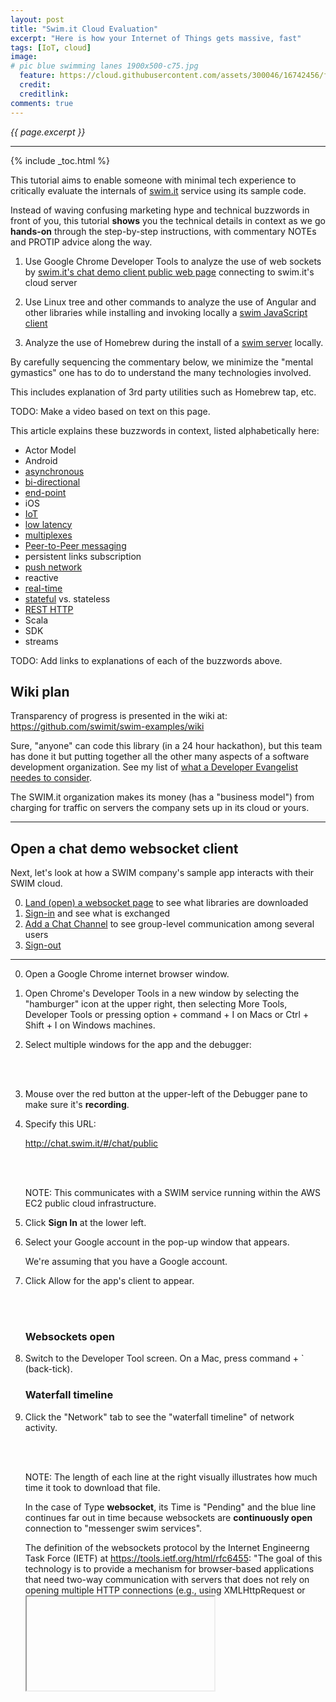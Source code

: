 ```yaml
---
layout: post
title: "Swim.it Cloud Evaluation"
excerpt: "Here is how your Internet of Things gets massive, fast"
tags: [IoT, cloud]
image:
# pic blue swimming lanes 1900x500-c75.jpg
  feature: https://cloud.githubusercontent.com/assets/300046/16742456/fc4ba34e-4764-11e6-86bc-3359ee370e41.jpg
  credit: 
  creditlink: 
comments: true
---
```

<i>{{ page.excerpt }}</i>
<hr />

{% include _toc.html %}

This tutorial aims to enable someone with minimal tech experience to critically evaluate the internals of
<a target="_blank" href="http://www.swim.it/">swim.it</a> 
service using its sample code.

Instead of waving confusing marketing hype and technical buzzwords in front of you,
this tutorial <strong>shows</strong> you the technical details in context 
as we go <strong>hands-on</strong> through the step-by-step instructions,
with commentary NOTEs and PROTIP advice along the way.

   1) Use Google Chrome Developer Tools to analyze the use of web sockets by
   <a href="#PublicChatDemo">swim.it's chat demo client public web page</a> 
   connecting to swim.it's cloud server

   2) Use Linux tree and other commands to analyze the use of Angular and other libraries while installing and invoking locally a 
   <a href="#swimjs-install">swim JavaScript client</a>

   3) Analyze the use of Homebrew during the install of a <a href="#swim-server">swim server</a> locally.

By carefully sequencing the commentary below,
we minimize the "mental gymastics" one has to do to understand the many technologies involved.

This includes explanation of 3rd party utilities such as Homebrew tap, etc.

TODO: Make a video based on text on this page.

This article explains these buzzwords in context, listed alphabetically here:

   * Actor Model
   * Android
   * <a href="#Push">asynchronous</a>
   * <a href="#Push">bi-directional</a>
   * <a href="#EndPoint">end-point</a>
   * iOS 
   * <a href="#Push">IoT</a>
   * <a href="#LowLatency">low latency</a>
   * <a href="#Multiplexing">multiplexes</a>
   * <a href="#Push">Peer-to-Peer messaging</a>
   * persistent links subscription
   * <a href="#Push">push network</a>
   * reactive
   * <a href="#Push">real-time</a>
   * <a href="#Stateful">stateful</a> vs. stateless
   * <a href="#REST">REST HTTP</a>
   * Scala
   * SDK
   * streams

   TODO: Add links to explanations of each of the buzzwords above.
   
## Wiki plan #

   Transparency of progress is presented in the wiki at:<br />
   <a target="_blank" href="https://github.com/swimit/swim-examples/wiki">
   https://github.com/swimit/swim-examples/wiki</a>

   Sure, "anyone" can code this library (in a 24 hour hackathon), 
   but this team has done it
   but putting together all the other many aspects of a software development organization.
   See my list of [what a Developer Evangelist needes to consider](/evangelist/).

   The SWIM.it organization makes its money (has a "business model") 
   from charging for traffic on servers the company sets up in its cloud or yours.

<hr />

<a name="PublicChatDemo"></a>

## Open a chat demo websocket client #

Next, let's look at how a SWIM company's sample app 
interacts with their SWIM cloud.

   0. <a href="#Land">Land (open) a websocket page</a> to see what libraries are downloaded
   0. <a href="#SignIn">Sign-in</a> and see what is exchanged
   0. <a href="#AddChannel">Add a Chat Channel</a> to see group-level communication among several users
   0. <a href="#SignOut">Sign-out</a>

<hr />

<a name="Land"></a>

0. Open a Google Chrome internet browser window.

0. Open Chrome's Developer Tools in a new window by selecting the "hamburger" icon at the upper right,
   then selecting More Tools, Developer Tools
   or 
   pressing option + command + I on Macs or Ctrl + Shift + I on Windows machines.

0. Select multiple windows for the app and the debugger:

   <amp-img width="368" height="136" alt="chrome debugger dock side 20160709-368x136-c82"
   layout="responsive" 
   src="https://cloud.githubusercontent.com/assets/300046/16711802/bddae87a-462b-11e6-8483-d18565869121.png">
   </amp-img><br /><br />

0. Mouse over the red button at the upper-left of the Debugger pane to make sure it's <strong>recording</strong>.

0. Specify this URL:

   <a target="_blank" href="http://chat.swim.it/#/chat/public">
   http://chat.swim.it/#/chat/public</a>

   <amp-img width="324" height="103" alt="swim chat client screen 324x103-c67.jpg"
   layout="responsive" 
   src="https://cloud.githubusercontent.com/assets/300046/16707566/7fbdf866-4590-11e6-800b-371d8d3cb18c.jpg">
   </amp-img><br /><br />

   NOTE: This communicates with a SWIM service running within the AWS EC2 public cloud infrastructure.

0. Click <strong>Sign In</strong> at the lower left.
0. Select your Google account in the pop-up window that appears.

   We're assuming that you have a Google account.

0. Click Allow for the app's client to appear.

   <amp-img width="650" height="297" alt="swim chat client logged in 650x297-c62.jpg"
   layout="responsive" 
   src="https://cloud.githubusercontent.com/assets/300046/16707596/ac65cbcc-4591-11e6-9d93-529dbcbc4de3.jpg">
   </amp-img><br /><br />

   <a name="websockets"></a>

   ### Websockets open #

0. Switch to the Developer Tool screen. On a Mac, press command + ` (back-tick).

   <a name="waterfallchart"></a>

   ### Waterfall timeline #    

0. Click the "Network" tab to see the "waterfall timeline" of network activity.

   <amp-img width="650" height="222" alt="swim chrome websocket 20160709-650x222-c59.jpg"
   layout="responsive" 
   src="https://cloud.githubusercontent.com/assets/300046/16712998/567f35f2-4656-11e6-9386-1897731ae4d1.jpg">
   </amp-img><br /><br />

   NOTE: The length of each line at the right visually illustrates how much time it took to download that file.

   In the case of Type <strong>websocket</strong>, its Time is "Pending" and the blue line continues
   far out in time because websockets are <strong>continuously open</strong> connection
   to "messenger swim services".

   The definition of the websockets protocol by the Internet Engineerng Task Force (IETF) at
   <a target="_blank" href="https://tools.ietf.org/html/rfc6455">
   https://tools.ietf.org/html/rfc6455</a>:
   "The goal of
   this technology is to provide a mechanism for browser-based
   applications that need two-way communication with servers that does
   not rely on opening multiple HTTP connections (e.g., using
   XMLHttpRequest or <iframe>s and long polling)."

   Thus, the WebSockets protocol is what enables a <strong>continuously open</strong>
   channel of communication between client and server,
   which removes the time ("latency") loss from having to open a connection.

   <a name="Push"></a>

   ### Push real-time #

   When communication lanes are continuosly open, the server can <strong>push</strong>
   information to the client rather than waiting for clients to initiate communication.

   This communication is called "asynchronous" because the client does not wait
   for a request to be returned before sending another request,
   which is <strong>"synchronous"</strong> behavior.

   Not waiting means server and client are communicating as "peers" (like sibilings).
   This is why such communication is called "peer-to-peer messaging".

   This <strong>bi-directional</strong> initiation of communications is crucial for
   <strong>real-time</strong> flow of information needed for IoT (Internet of Things).

   <a name="LowLatency"></a>

   ### Low latency #

   In the <a href="#waterfallchart">waterfall timeline</a>,
   notice the "135 ms" (millseconds) latency time to obtain the
   "chat.swim.it" document. That's about a tenth of a second.

   Remember that 100 milliseconds is what it takes for light to travel around the earth's 20,000 miles.
   So the latency is about as good as it gets.

   <a name="httpheaders"></a>

   One reason for this low latency is that the websocket protocol is more compact in its communication.
   Each communication sent consists of a header and a body.
   The websocket protocol uses a smaller number of bytes than the protocol used by most websites in 2016.

   See <a target="_blank" href="https://en.wikipedia.org/wiki/WebSocket">
   https://en.wikipedia.org/wiki/WebSocket</a>

   As can be expected, the larger the file, the more time it takes to download.
   Here is the general trend, which can vary depending on internet weather between client and server
   at each paticular point in time:
   <amp-img width="566" height="369" alt="swim client downloads size seconds 20160710-566x369-c67.jpg"
   layout="responsive" 
   src="https://cloud.githubusercontent.com/assets/300046/16713780/15994550-466f-11e6-89b5-3d30f5e2d07c.jpg">
   </amp-img><br /><br />

   The individual files downloaded are discussed in a <a href="#ClientLibs">forthcoming section</a>.


   <a name="Status340"></a>

   ### Status 304 Not Modified #

   Incidentally, in the <a href="#waterfallchart">waterfall timeline</a>, 
   the "304" under the "Status" column means,
   according to <a target="_blank" href="https://developer.mozilla.org/en-US/docs/Web/HTTP/Status">
   those who make browsers</a> and <a target="_blank" href="https://httpstatuses.com/304">blog</a>,
   means "Not modified", or the server's way of saying that 
   the client can continue to use same cached version of the resource requested again.


   <a name="Scalability"></a>
   <a name="Stateful"></a>

   ### Scalability from statefulness #

   HTTP was designed to establish a connection <strong>each time</strong> it wants to send a message to the server.
   This enables what is called a "stateless" design that allows a particular client to go to any specific server
   rather than being "pinned" to a particular server.

   By contrast, a constant connection is called "stateful" because the state or status of communication is maintained.
   Websockets maintain a constantly open connection, so it has a "stateful" design.

   The advantage of a stateful design for communication is that it doesn't have the same <strong>overhead</strong>
   as stateful designs.

   In <a target="_blank" href="http://www.tutorialspoint.com/websockets/websockets_api.htm">
   this</a> comparative bar chart of 
   the total amount of time spent communicating:

   <amp-img width="600" height="292" alt="websocket vs rest http stats 600x292-c71.jpg"
   layout="responsive" 
   src="https://cloud.githubusercontent.com/assets/300046/16714340/dabd1066-467c-11e6-8e9d-e13c72b7c3a1.jpg">
   </amp-img>

   As the total number of messages between the same client and server increases 
   (such as with many IoT devices),
   the overhead in use of HTTP REST adds up a lot versus websocket communication time with less overhead.

   Additional scalability is provided by 
   execution of Swim services being distributed across several <strong>clusters</strong> of several servers each.


   <a name="Multiplexing"></a>

   ### Multiplexing #

   One of the limiations with HTTP v1 protocol is that there is a limitation on how many connections a server can support.
   
   The websockets procotol makes use of multiplexing techniques,



   <a name="ClientLibs"></a>

   ### Chat client libraries #

   To get a better understanding of the actual code:

0. Alt-click on the demo chat client webpage to <strong>View Page Source</strong>.

   <amp-img width="650" height="71" alt="swim client code 20160710-650x71-c64.jpg"
   layout="responsive" 
   src="https://cloud.githubusercontent.com/assets/300046/16713851/ca6b7de4-4670-11e6-9129-e0453890b0d8.jpg">
   </amp-img>

   The source downloaded is (rightly) minified of 
   white space and line breaks for smaller and thus quicker usage,
   using an on-line tool such as <a target="_blank" href="http://dean.edwards.name/packer/">
   Packer</a>.

   Tools to un-pack include:

   * <a target="_blank" href="http://mrcoles.com/blog/css-unminify/">
   The Mr. Coles webpage</a> un-minifies CSS (also as npm install cssunminifier)

   * <a target="_blank" href="http://jsbeautifier.org/">
   jsbeautifier.org</a> un-minifies JavaScript. PROTIP: Minification may change internal variable names to a single letter and remove code comments.
   Developers use it with the specific formatting options they individually prefer:
   <amp-img width="595" height="224" alt="scr jsbeautifier org options 20160711-595x224-c54.jpg"
   layout="responsive" 
   src="https://cloud.githubusercontent.com/assets/300046/16731078/7f84de2e-4733-11e6-822e-cf54b37bfe69.jpg">
   </amp-img><br /><br />

   <img align="right" width="217" height="482" alt="swim chat chrome menu 20160710-217x482-c64.jpg"
   src="https://cloud.githubusercontent.com/assets/300046/16717509/1a8f369a-46d4-11e6-9a45-a5a4ec0c4e0c.jpg">
   Minification in external libraries makes it difficult to add break points in the Developer Tools.

   * <a target="_blank" href="http://chat.swim.it/scripts/modernizr.js">modernizr.js</a> (by Paul Irish)

   * <a target="_blank" href="http://chat.swim.it/scripts/jquery/jquery.min.js">jquery.min.js</a> v2.2.1 from http://jquery.com/ - https://cdnjs.com/libraries/jquery/ or https://developers.google.com/speed/libraries/

   * <a target="_blank" href="https://apis.google.com/js/platform.js">https://apis.google.com/js/platform.js</a> for Google Sign-in - see https://developers.google.com/identity/sign-in/web/sign-in


   Libraries unique (custom) to the app:

   * <a target="_blank" href="http://chat.swim.it/styles/app.min.css">styles/app.min.css</a> 
   based on <a target="_blank" href="https://github.com/necolas/normalize.css">
   github.com/necolas/normalize.css</a> 
   for a "modern alternative to CSS resets" that
   1) correct the line height in all browsers and 2) prevent adjustments of font size after orientation changes in IE and iOS.

   * <a target="_blank" href="http://chat.swim.it/scripts/app.min.js">scripts/app.min.js</a>
   <a name="Angular"></a>

   ### Angular 1 download #

   JavaScript in Angular v1 (from <a target="_blank" href="http://angularjs.org">http://angularjs.org</a>)
   generate and display HTML from this CSS tag:

   <pre>
   &LT;div ui-view="main" class="main-view">
   </pre>

   The libraries specified for download:

   * <a target="_blank" href="http://chat.swim.it/scripts/angular/angular.min.js">scripts/angular/angular.min.js</a>  v1.4.9
   * <a target="_blank" href="http://chat.swim.it/scripts/angular/angular-animate.min.js">scripts/angular/angular-animate.min.js</a> v1.4.9 
   * <a target="_blank" href="http://chat.swim.it/scripts/angular/angular-ui-router.min.js">scripts/angular/angular-ui-router.min.js</a> v0.2.18
 
   * <a target="_blank" href="http://chat.swim.it/scripts/foundation/foundation-apps.min.js">foundation-apps.min.js</a> - Angular-powered framework from <a target="_blank" href="https://github.com/zurb/foundation-apps">https://github.com/zurb/foundation-apps</a>
   (CDN versions at https://cdnjs.com/libraries/foundation)
   <br /><br />

   The SWIM team defined a library of <strong>Angular directives</strong>

   <a target="_blank" href="https://github.com/swimit/swim-angular-js">
   https://github.com/swimit/swim-angular-js</a>

   The directives swimMap, swimList, etc. are implemented in
   <a target="_blank" href="https://github.com/swimit/swimjs/blob/master/examples/chat-presence/">
   https://github.com/swimit/swimjs/blob/master/examples/chat-presence/</a>


<a name="SignIn"></a>

## Sign-in using Google's Platform #

TODO: Examine the text of traffic between client and server.

   We saw in the sample <a href="#waterfallchart">waterfall timeline</a>, 
   the "platform.js" is downloaded from Google's servers to provide logic to Sign-in 
   by having the site visitor click through Google's dialog to obtain the name and email address
   instead of requesting the visitor to type it in.

0. Click the "Source" tab and click the arrows at the left to expand the code:

   <amp-img width="650" height="155" alt="swim client code in chrome 20160709-650x155-c69.jpg"
   layout="responsive" 
   src="https://cloud.githubusercontent.com/assets/300046/16712999/56879486-4656-11e6-82f6-fa2fc1e16667.jpg">
   </amp-img><br /><br />


<a name="recon-js"></a>

### Record Notation (recon) #

In the course of construction, SWIM developers 
created a new data format 
it calls Record Notation (RECON)
that is an improvement over regular JSON (JavaScript Object Notation).

Let's look at an example at <a target="_blank" href="https://github.com/swimit/swimjs/blob/master/examples/chat-presence/swim.recon">
https://github.com/swimit/swimjs/blob/master/examples/chat-presence/swim.recon</a>

   <pre>
@server {
  port: 5619
  store: "chat.store"
  auth: test
&nbsp;
  @route {
    prefix: "/chat/"
    service: "chat"
  }
}
&nbsp;
@service {
  name: "chat"
  main: "chat.js"
}
   </pre>

   @event, @server, @service, are <strong>datatypes</strong> called <strong>attributes</strong>.

   <a name="proto-scala"></a>

   @ack, @auth, @deauth, @event, @link, @unlink, @sync, @command, etc.
   are <strong>datatypes</strong>
   described for humans in
   <a target="_blank" href="https://github.com/swimit/swim-proto-scala">
   https://github.com/swimit/swim-proto-scala</a>


   PROTIP: RECON combines the minimalism of JSON with the expressiveness of XML in a human-friendly syntax
   to provide a "simple grammar and uniform tree model for attributed text markup."

   This approach has general applicability for other projects.
   So SWIM has structured its RECON coding to be available in several programming languages:

   * https://github.com/swimit/recon-js for the JavaScript language
   * https://github.com/swimit/recon-scala for the Scala language
   * https://github.com/swimit/recon-java for the Java language
   * https://github.com/swimit/recon-swift for the Swift language used to build iOS running on Apple iPhones and iPad devices

The recon-js library is <a href="#swim-client-js">installed using npm with swim-client-js</a>.


   <a name="swim-proto-js"></a>

   ### Swim-protop-js library #

A library of functions to process RECON has been written for each language:

   * https://github.com/swimit/swim-proto-js

   * https://github.com/swimit/swim-proto-scala

   * A proto library for Java is coming



#### RECON text formatting helpers #

To enable the Sublime Text editor to better highlight RECON-format text,
   SWIM created a file at<br />
   <a target="_blank" href="https://github.com/swimit/recon-sublime-syntax">
   https://github.com/swimit/recon-sublime-syntax</a>

0. Open the Sublime Text editor.
0. On a Mac, click the "Sublime Text" next to the Apple icon and select
   Preferences > Browse packages... to open folder:

   <pre>
   ~/Library/Application Support/Sublime Text 3/Packages
   </pre>

0. Open an internet browser instance to:

   <a target="_blank" href="https://github.com/swimit/recon-sublime-syntax">
   https://github.com/swimit/recon-sublime-syntax</a>

0. Click to download the file.
0. Unzip the file.
0. Open the folder.
0. Drag the file to the Packages folder.

   <strong>Recon.sublime-syntax</strong>

0. Save all files and restart Sublime Text.
0. View the RECON file again to see the syntax highlighting in different colors.


<a name="AddChannel"></a>

## Add Channel #

0. Click the "+" at the upper-left next to "EDIT" for this pop-up window:

   <amp-img width="588" height="131" alt="swim chat new channel 588x131-c65.jpg"
   layout="responsive" 
   src="https://cloud.githubusercontent.com/assets/300046/16711771/312101cc-462a-11e6-987a-f8dc0ea66bd2.jpg">
   </amp-img><br /><br />

0. Type in a new chat channel name and click "Create Channel".

0. Click on a topic <strong>channel</strong> at the left, such as "Public".

0. Type a message such as "hello".

   Because this app is intended for use as a demo for developers,
   it has a UI feature that is usually not in production apps.

   NEXT: We'll be examining each of the client code fragments exposed by the sample app
   as we build our own client app running locally.


### Programming code on client UI #

0. Click on each of the "{}" to expose client code for the major functions performed by almost all clients:

   * The lower-left {} (next to the exit icon)  exposes code for<br />
   <a href="#Authenticating">Authenticating users</a>.
   * The upper-left {} (next to the EDIT icon)  exposes code for<br />
   <a href="#Synchronizing">Synchronizing chat channels</a>.
   * The lower-right {} (above the Send button) exposes code for<br />
   <a href="#Streaming">Streaming chat messages</a>.
   * The upper-right {} exposes code for<br />
   <a href="#Tracking">Tracking user presence</a>.
   * The {} to the left of the Message entry box exposes code for<br />
   <a href="#Posting">Posting a chat message</a>
   <br /><br />

   We next examine each below:


<a name="Authenticating"></a>

### Authenticating users #

   <pre>
gapi.auth2.currentUser.listen(function (googleUser) {
  if (googleUser.isSignedIn()) {
    var idToken = googleUser.getAuthResponse().id_token;
    swim.authorize('', {googleIdToken: idToken});
  }
});
   </pre>

   "swim.authorize" stores the {googleIdToken: idToken}.

   Notice the "gapi" is for Google API, which returns the "googleUser" object from the JavaScript closure function.

   Single-sign-on (SSO) such as GitHub, Facebook, Twitter, etc. are coming soon.


<a name="Synchronizing"></a>

### Synchronizing channels #

   <pre>
Client:
&nbsp;
var channels = swim.downlink()
  .node('')
  .lane('group/chats')
  .primaryKey(function (channel) { return channel.chatUri; })
  .onEvent(function (message) {
    // redraw UI with elements of channels.state array
  })
  .sortBy('name') // sort alphabetically by channel name
  .keepAlive(true) // reconnect after network failure
  .syncMap(); // keep state synchronized
&nbsp;
Server:
&nbsp;
var groupChats = new service.MapLane().register('group/chats'); // map from chat URIs to channel info
var chatInfo = new service.JoinLane().register('chat/info'); // aggregate chat/info streams
chatInfo.onJoinEvent = function (message, downlink) {
  // called when channel info updates
  var groupChat = groupChats.get(downlink.nodeUri) || {};
  recon.set(groupChat, 'userCount', message.body.userCount); // update present user count
  groupChats.set(downlink.nodeUri, groupChat);
};
chatInfo.onJoinLinked = function (response, downlink) {
  // called when channel added to group
};
chatInfo.onJoinClose = function (downlink) {
  // called when channel removed from group
  groupChats.delete(downlink.nodeUri);
};
   </pre>

From https://github.com/swimit/swimjs:
 A downlink is a <strong>subscription</strong> to the events published by a lane. 
 Whenever the list changes on the server, the downlink updates the client. 
 In Swim terminology, a node is the URI of a particular Swim service instance.

<a name="Streaming"></a>

### Streaming messages #


   <pre>
Client:
&nbsp;
var chat = swim.downlink()
  <a href="#websockets">.node('ws://messenger.swim.services/chat/public')</a>
  <a href="#ServiceChat">.lane('chat/room')</a>
  .onEvent(function (message) {
    // redraw UI with elements of chat.state array
  })
  .keepAlive(true) // reconnect after network failure
  .syncList(); // keep state synchronized
&nbsp;
Server:
&nbsp;
var chatRoom = new service.ListLane().register('chat/room');
   </pre>


   The `swim.downlink()` coding is called "down" because
   the list of channels is obtained from the server by the code.
   Downlinks are also called "outbound" from the server.

   Communication is kept alive also by the `.keepAlive(true)` coding
   to reconnect after network failure and
   `.syncList()` coding to keep state (status) synchronized.


<a name="Tracking"></a>

### Tracking user presence #

   <pre>
Client:
&nbsp;
var users = swim.downlink()
  .node('')
  .lane('chat/users')
  .primaryKey(function (user) { return user.email; })
  .onEvent(function (message) {
    // redraw UI with elements of users.state array
  })
  .keepAlive(true) // reconnect after network failure
  .syncMap(); // keep state synchronized
&nbsp;
Server:
&nbsp;
var chatUsers = new service.MapLane().register('chat/users');
var chatRoom = new service.ListLane().register('chat/room');
chatRoom.onEnter = function (user) {
  chatUsers.set(user.email, {email: user.email, name: user.name});
};
chatRoom.onLeave = function (user) {
  chatUsers.delete(user.email);
};
   </pre>

   The `new` keyword in coding `new service.ListLane().register('chat/room');`
   registers a new chat/room to the list of lanes within the chatRoom object
   maintained by the server.

   The `new` keyword in coding `new service.MapLane().register('chat/users');`
   registers a new user to the map of lane users  within the chatUsers object
   maintained by the server.

   The email of the user (obtained from Google)
   is the key to information about each user on the server.



<a name="Posting"></a>

### Posting a chat message #

   <pre>
Client:
&nbsp;
var message = {
  body: 'Hello, world!'
}
swim.command('', 'chat/room', message);
&nbsp;
Server:
&nbsp;
var chatRoom = new service.ListLane().register('chat/room');
   </pre>

   The "Hello, world!" text in the sample coding
   is replaced by whatever is typed in the Message field.



<a name="SignOut"></a>

## Sign-out #

0. To sign-out, click the icon on the lower-left with an arrow over a door.

   <img width="50" height="50" src="http://chat.swim.it/images/sign-out.svg" />

   This should cause the connection to close.

   QUESTION: Automatic sign-out should occur upon time-out as well?
   How long would the server keep a connection open without hearing from a client?

<br />

<a name="swimjs-install"></a>

## Local swimjs sample client #

To understand how your own potential client might work with the SWIM server,
let's start by 
taking a "deep dive" tracing the operation of a sample client program
provided by SWIM developers.
The sample chat program has functionality common to most other programs.

0. In a command-line Terminal, create a folder path into which the sample software will be loaded, such as:

   ~/gits/swim

0. Install:

   <tt><strong>
   git clone https://github.com/swimit/swimjs.git<br />
   cd swimjs<br />
   tree
   </strong></tt>

   The folder contains this tree:

   <pre>
|-- <a target="_blank" href="https://github.com/swimit/swimjs/blob/master/API.md">API.md</a>
|-- <a target="_blank" href="https://github.com/swimit/swimjs/blob/master/README.md">README.md</a>
|-- examples
|   |-- chat
|   |   |-- <a target="_blank" href="https://github.com/swimit/swimjs/blob/master/examples/chat/chat.html">chat.html</a>
|   |   |-- <a target="_blank" href="https://github.com/swimit/swimjs/blob/master/examples/chat/chat.js">chat.js</a>
|   |   `-- <a target="_blank" href="https://github.com/swimit/swimjs/blob/master/examples/chat/swim.recon">swim.recon</a>
|   |-- chat-presence
|   |   |-- <a target="_blank" href="https://github.com/swimit/swimjs/blob/master/examples/chat-presence/chat.html">chat.html</a>
|   |   |-- <a target="_blank" href="https://github.com/swimit/swimjs/blob/master/examples/chat-presence/chat.js">chat.js</a>
|   |   `-- <a target="_blank" href="https://github.com/swimit/swimjs/blob/master/examples/chat-presence/swim.recon">swim.recon</a>
|   `-- todo
|       |-- <a target="_blank" href="https://github.com/swimit/swimjs/blob/master/examples/todo/swim.recon">swim.recon</a>
|       |-- <a target="_blank" href="https://github.com/swimit/swimjs/blob/master/examples/todo/todo.html">todo.html</a>
|       `-- <a target="_blank" href="https://github.com/swimit/swimjs/blob/master/examples/todo/todo.js">todo.js</a>
`-- images
    |-- chat-presence.png
    `-- todo.png
5 directories, 13 files
   </pre>

   To the lines above, links have been added so you can click on them to see them formatted page on GitHub.com.

   But we can look at the source another way, described next.
   
0. At the swimjs folder within a Terminal, open the sample html file in the default internet browser window:

   <tt><strong>
   cd ~/gits/swim/swimjs/examples/chat<br />
   open ./chat.html
   </strong></tt>

   A simple box should appear in a new window on your default browser (Safari on a Mac).

   We want to next use the Chrome browser for its Developer Tools.

0. If your browser is not Google Chrome, copy the URL and paste it in one:

   <pre>
   file:///Users/%username%/gits/swim/swimjs/examples/chat/chat.html
   </pre>

   The %username% should be substituted with your user name to the operating system.

0. Open Chrome Developer Tools ("DevTools") in a new window one of these ways:

   * Click the "hamburger" icon at the upper right, then select More Tools, Developer Tools
   * Press option + command + I on Macs or Ctrl + Shift + I on Windows machines
   * Right-click anywhere on the page and select Inspect Element
   <br /><br />

0. Press command+P and select "chat.html" to load the file.

   Notice in the Console pane at the bottom:

   <pre>
   WebSocket connection to '<strong>ws://localhost:5619</strong>/' failed: Error in connection establishment: net::ERR_CONNECTION_REFUSED
   </pre>

   This is because we haven't yet setup a local SWIM server (at port 5619).

   QUESTION: How about having the sample chat client point to a server in the cloud?

   Before we <a href="#LocalSwimServer">build the local server below</a>, 
   let's look at libraries loaded client side.


   <a name="AngularModules"></a>

   ### Angular module library #

   Notice in the sample chat.html &LT;script code this line:

   <pre>
   var app = angular.module('chat', []);
   </pre>

   The app object in this code is created using the "angular.module" constructor 
   in the library loaded by this line:

   <pre>
   &LT;script src="<a target="_blank" href="https://ajax.googleapis.com/ajax/libs/angularjs/1.5.0/angular.min.js">https://ajax.googleapis.com/ajax/libs/angularjs/1.5.0/angular.min.js</a>">&LT;/script>
   </pre>

   You may click on the file name above to see it on a new browser window.
   But it is <strong>minified</strong>. So look at its un-minified version 
   <a target="_blank" href="https://ajax.googleapis.com/ajax/libs/angularjs/1.5.0/angular.js">
   here</a>.


   <a name="AngularCalls"></a>

   ### Angular control of UI #

   Functions in the Angular library act on "ng-" tags in html, such as:

   <pre>
   &LT;html <strong>ng-app</strong>="chat">
      ...
      &LT;body <strong>ng-controller</strong>="ChatRoom" class="container">
      ...
         &LT;div <strong>ng-repeat</strong>="message in messages.state" class="media">
         ...
         &Lt;form <strong>ng-submit</strong>="post()" class="input-group">
            &LT;input type="text" <strong>ng-model</strong>="newMessage" placeholder="Message" class="form-control"/>
   </pre>

   Handling of these tags is customized by the 
   <a target="_blank" href="https://github.com/swimit/swim-angular-js/blob/master/swim-angular-ui.js">
   swim-angular-ui.js library</a>
   developed by the SWIM team.
   Examples of its use are in todo and guages.

   Custom Angular directives swimMap, swimList, etc. are implemented in sample app<br />
   <a target="_blank" href="https://github.com/swimit/swimjs/blob/master/examples/chat-presence/">
   https://github.com/swimit/swimjs/blob/master/examples/chat-presence/</a>

   But users of the library only need to code client HTML such as this sample code.html:

   <pre>
      app.controller('ChatRoom', function ($scope) {
        $scope.messages = swim.downlink()
          <a href="#Endpoint">.node('ws://localhost:5619/chat/public')</a>
          .lane('chat/room')
          .onEvent(function (message) {
            $scope.$apply(); // Update the view.
          })
          .syncList();
        $scope.post = function () {
          $scope.messages.command({text: $scope.newMessage});
          $scope.newMessage = '';
        };
      });
   </pre>


   <a name="EndPoint"></a>

   ### Webservice end-point #

   The `ws://` in `.node('ws://.../chat/public')` coding
   uses the websockets protocol
   instead of HTTP:// protocol currently common on websites.

   NOTE: As this is a demo, it is used instead of `wss://`  -- the secure form of communication which makes use of encryption
   using public and private keys generated by a Certificate Authority (CA) trusted by the client.
   

   <a name="lane"></a>

   ### lane chat/room #

   The `.lane('chat/room')` coding specifies the "lane" running in the server named "chat/room".
   Each "lane" is also called "event source".
   
   Several clients can communicate with each named lane.

  
   <a name="LocalSwimServer"></a>

   ## Local Swim server #

   QUESTION: How?


<a name="swim-server"></a>

## Build Swim server locally #

   NEXT: To get a even better understanding of the swim system, 
   let's construct it on a local machine.

0. A pre-requisite is to install Node.js and NPM, the Node.js Package Manager.

0. Install the Swim client using NPM,
   as described in the README.md at <a target="_blank" href="https://github.com/swimit/swim-client-js/blob/master/README.md">
   https://github.com/swimit/swim-client-js</a>:

   <tt><strong>
   npm install --save swim-client-js
   </strong></tt>

   The response:

   <pre>
> websocket@1.0.23 install /usr/local/bin/node_modules/websocket
> (node-gyp rebuild 2> builderror.log) || (exit 0)
&nbsp;
  CXX(target) Release/obj.target/bufferutil/src/bufferutil.o
  SOLINK_MODULE(target) Release/bufferutil.node
  CXX(target) Release/obj.target/validation/src/validation.o
  SOLINK_MODULE(target) Release/validation.node
npm WARN saveError ENOENT: no such file or directory, open '/usr/local/bin/package.json'
/usr/local/bin
└─┬ swim-client-js@0.4.6 
  ├── <a href="#recon-js">recon-js@0.3.9</a>
  ├── <a href="#swim-proto-js">swim-proto-js@0.4.2</a>
  └─┬ <a href="#websockets">websocket@1.0.23</a>
    ├─┬ debug@2.2.0 
    │ └── ms@0.7.1 
    ├── nan@2.3.5 
    ├─┬ typedarray-to-buffer@3.1.2 
    │ └── is-typedarray@1.0.0 
    └── yaeti@0.0.4 
&nbsp;
npm WARN enoent ENOENT: no such file or directory, open '/usr/local/bin/package.json'
npm WARN bin No description
npm WARN bin No repository field.
npm WARN bin No README data
npm WARN bin No license field. 
   </pre>

   There are three
     ├── <a href="#recon-js">recon-js@0.3.9</a>
  ├── <a href="#swim-proto-js">swim-proto-js@0.4.2</a>
  └─┬ <a href="#websockets">websocket@1.0.23</a>


0. To see the contents of websocket library installed:

   <tt><strong>
   tree /usr/local/bin/node_modules/websocket
   </strong></tt>

   <pre>
|-- CHANGELOG.md
|-- LICENSE
|-- Makefile
|-- README.md
|-- binding.gyp
|-- build
|   |-- Makefile
|   |-- Release
|   |   |-- bufferutil.node
|   |   |-- obj.target
|   |   |   |-- bufferutil
|   |   |   |   `-- src
|   |   |   |       `-- bufferutil.o
|   |   |   `-- validation
|   |   |       `-- src
|   |   |           `-- validation.o
|   |   `-- validation.node
|   |-- binding.Makefile
|   |-- bufferutil.target.mk
|   |-- config.gypi
|   |-- gyp-mac-tool
|   `-- validation.target.mk
|-- builderror.log
|-- docs
|   |-- W3CWebSocket.md
|   |-- WebSocketClient.md
|   |-- WebSocketConnection.md
|   |-- WebSocketFrame.md
|   |-- WebSocketRequest.md
|   |-- WebSocketServer.md
|   `-- index.md
|-- gulpfile.js
|-- index.js
|-- lib
|   |-- BufferUtil.fallback.js
|   |-- BufferUtil.js
|   |-- Deprecation.js
|   |-- Validation.fallback.js
|   |-- Validation.js
|   |-- W3CWebSocket.js
|   |-- WebSocketClient.js
|   |-- WebSocketConnection.js
|   |-- WebSocketFrame.js
|   |-- WebSocketRequest.js
|   |-- WebSocketRouter.js
|   |-- WebSocketRouterRequest.js
|   |-- WebSocketServer.js
|   |-- browser.js
|   |-- utils.js
|   |-- version.js
|   `-- websocket.js
|-- package.json
|-- src
|   |-- bufferutil.cc
|   `-- validation.cc
`-- vendor
    `-- FastBufferList.js
&nbsp;
11 directories, 46 files
   </pre>

   Notice there are .md (Markdown text) files for people to read.

   TODO:

0. <strong>On a Mac OSX (MacOS)</strong>, 
   a pre-requisite is to [install Homebrew](/macos-homebrew/)
   explained by <a target="_blank" href="http://computers.tutsplus.com/tutorials/homebrew-demystified-os-xs-ultimate-package-manager--mac-44884">
   this tutorial</a>.

   Typically, Homebrew users issue a command on its own such as `brew install swimjs`.
   Homebrew would look into its GitHub.com repo for 
   a Ruby-language (.rb) file which specifies the "formula" on how to download and install "swimjs".
   This is because the SWIM organization has not populated Homebrew's GitHub repo with "swimjs.rb".

   If it had, "swimjs" would also be found in 
   http://brewformulas.org/ and
   http://braumeister.org/

   Nevertheless, Homebrew provides a <a target="_blank" href="http://formalfriday.club/2015/01/05/creating-your-own-homebrew-tap-and-formula.html">
   mechanism for <strong>custom taps</strong></a> which enables the .rb formula file to be housed in 
   a custom GitHub.com repository rather than in the Homebrew GitHub repository.

   An example of this is<br />
   <a target="_blank" href="https://github.com/Homebrew/homebrew-games">
   https://github.com/Homebrew/homebrew-games</a><br />
   which contains several formulae.

   The SWIM organization is using that custom tap mechanism,
   as described in <a target="_blank" href="https://github.com/swimit/swimjs">
   https://github.com/swimit/swimjs</a>.

0. Run the command (from any pwd) to position the GitHub repo holding the formula:

   <tt><strong>
   brew tap <a target="_blank" href="https://github.com/swimit/swim/tree/master/repo">swimit/swim</a>
   </strong></tt>

   PROTIP: The brew tap command above goes to the user or organization called "swimit" on GitHub.com.
   The name to the right of the / slash character ("swim") is the suffix to the
   Git repository name combining "homebrew-" plus "swim" from the command, 
   yielding the URL:

   <a target="_blank" href="https://github.com/swimit/homebrew-swim/">
   https://github.com/swimit/homebrew-swim</a>.

0. Click on the link above to see in the GitHub webpage that 
   there is a single brew formula file, 
   <a target="_blank" href="https://github.com/swimit/homebrew-swim/blob/master/swimjs.rb">
   swimjs.rb</a> repeated below:

   <pre>
   class Swimjs < Formula
     desc "Swim JavaScript Runtime"
     homepage "http://www.swim.it"
     url "https://raw.githubusercontent.com/swimit/swim/master/repo/swimjs-0.1.0-alpha3.tar.gz"
     version "0.1.0-alpha3"
     sha256 "d77880795f3ab904add10de351cefe6b45fc225a5754ef29c6ce75b7892105e0"
   &nbsp;
     depends_on :java => "1.8+"
   &nbsp;
     def install
       rm_f Dir["bin/*.bat"]
       libexec.install "bin", "lib"
       bin.install_symlink Dir["#{libexec}/bin/*"]
     end
   end
   }
   </pre>

   Note about the specification above:

   * The sha256 value was pre-calculated from where the file is stored before upload.
   The "hash" is based on every byte in the file.  
   The same calculation is repeated on the file after download. 
   If the output is the same, no transmission errors occurred.

   * <strong>Java 1.8+</strong> is a dependency because when the tar.gz file is expanded,
   all files in the lib folder are <strong>.jar</strong> (java archive) files.

   * The url to file <strong>swimjs-0.1.0-alpha3.tar.gz</strong> in the formula
   is among a list of files shown on a formatted web page at<br />
   <a target="_blank" href="https://github.com/swimit/swim/tree/master/repo">
   https://github.com/swimit/swim/tree/master/repo</a>

0. Click on the URL above to see the list of files available.

0. Press command+tab to select the Terminal shell window.

0. Obtain the "swimjs" formula from within the custom "swimit" tap repo:

   <tt><strong>
   brew install swimjs
   </strong></tt>

   The response contains the location of files installed:

   <pre>
   ==> Installing swimjs from swimit/swim
   ==> Downloading https://raw.githubusercontent.com/swimit/swim/master/repo/swimjs-0.1.0-alpha3.tar.gz
   Already downloaded: /Users/mac/Library/Caches/Homebrew/swimjs-0.1.0-alpha3.tar.gz
   🍺  /usr/local/Cellar/swimjs/0.1.0-alpha3: 38 files, 17M, built in 0 seconds
   </pre>

0. View the "swimjs" formula among others in "/usr/local/Cellar/":

   <tt><strong>
   brew list
   </strong></tt>

   <a name="JarFiles"></a>

   ### .jar files #

0. Construct the path by specifying the version "0.1.0-alpha3" as a folder, then get a tree listing of the folder:

   <tt><strong>
   tree /usr/local/Cellar/swimjs/0.1.0-alpha3
   </strong></tt>

   The response (if you have tree installed):

   <pre>
|-- INSTALL_RECEIPT.json
|-- bin
|   `-- swimjs -> ../libexec/bin/swimjs
`-- libexec
    |-- bin
    |   `-- swimjs
    `-- lib
        |-- com.fasterxml.jackson.core.jackson-core-2.1.3.jar
        |-- com.google.api-client.google-api-client-1.19.1.jar
        |-- com.google.code.findbugs.jsr305-1.3.9.jar
        |-- com.google.guava.guava-jdk5-13.0.jar
        |-- com.google.http-client.google-http-client-1.19.0.jar
        |-- com.google.http-client.google-http-client-jackson2-1.19.0.jar
        |-- com.google.oauth-client.google-oauth-client-1.19.0.jar
        |-- com.h2database.h2-mvstore-1.4.191.jar
        |-- commons-codec.commons-codec-1.3.jar
        |-- commons-logging.commons-logging-1.1.1.jar
        |-- it.reify.basis-core_2.11-0.2.1.jar
        |-- it.reify.basis-data_2.11-0.2.1.jar
        |-- it.reify.basis-net_2.11-0.2.1.jar
        |-- it.reify.basis-util_2.11-0.2.1.jar
        |-- it.swim.dive-http-scala_2.11-0.1.0-SNAPSHOT.jar
        |-- it.swim.dive-httpsocket-scala_2.11-0.1.0-SNAPSHOT.jar
        |-- it.swim.dive-io-scala_2.11-0.1.0-SNAPSHOT.jar
        |-- it.swim.dive-task-scala_2.11-0.1.0-SNAPSHOT.jar
        |-- it.swim.dive-websocket-scala_2.11-0.1.0-SNAPSHOT.jar
        |-- it.swim.recon-scala_2.11-0.2.0.jar
        |-- it.swim.swim-auth-google-scala_2.11-0.3.2-SNAPSHOT.jar
        |-- it.swim.swim-core-scala_2.11-0.3.2-SNAPSHOT.jar
        |-- it.swim.swim-meta-scala_2.11-0.3.2-SNAPSHOT.jar
        |-- it.swim.swim-network-scala_2.11-0.3.2-SNAPSHOT.jar
        |-- it.swim.swim-proto-scala_2.11-0.3.1.jar
        |-- it.swim.swim-socket-scala_2.11-0.3.2-SNAPSHOT.jar
        |-- it.swim.swim-store-scala_2.11-0.3.2-SNAPSHOT.jar
        |-- it.swim.swim-util-scala_2.11-0.3.2-SNAPSHOT.jar
        |-- it.swim.swimjs-0.1.0-SNAPSHOT.jar
        |-- joda-time.joda-time-2.7.jar
        |-- org.apache.httpcomponents.httpclient-4.0.1.jar
        |-- org.apache.httpcomponents.httpcore-4.0.1.jar
        |-- org.joda.joda-convert-1.7.jar
        |-- org.scala-lang.scala-library-2.11.7.jar
        `-- org.scala-lang.scala-reflect-2.11.7.jar
&nbsp;
4 directories, 38 files
   </pre>


.jar files reveal the technologies used:

   * Joda time from http://www.joda.org/joda-time/  a quality replacement for the Java date and time classes.
   * Jackson XML processor from http://wiki.fasterxml.com/JacksonHome
   * Guava Java utility library from https://github.com/google/guava
   * Apache commons-logging for Java from https://commons.apache.org/proper/commons-logging/

   * Scala language
   * Reify.it - A foundation library for Scala focussed on efficiency and clean design

   * h2 SQL database engine from http://www.h2database.com/

All these are rather standard for new development in 2016. 

Questions:

   * As for caching, since that is built into SWIM, use of Redi is not applicable.

   * Performance testing benchmark results?


<hr />


### Run swimjs #

0. Run in a Terminal shell window to /usr/local/Cellar/swimjs/0.1.0-alpha3/libexec/bin/swimjs
   containing 348 lines:

   <tt><strong>
   swimjs
   </strong></tt>

   The response:

   <pre>
   Loading config from /usr/local/bin/swim.recon
   Exception in thread "main" java.nio.file.NoSuchFileException: /usr/local/bin/swim.recon
	at sun.nio.fs.UnixException.translateToIOException(UnixException.java:86)
	at sun.nio.fs.UnixException.rethrowAsIOException(UnixException.java:102)
	at sun.nio.fs.UnixException.rethrowAsIOException(UnixException.java:107)
	at sun.nio.fs.UnixFileSystemProvider.newByteChannel(UnixFileSystemProvider.java:214)
	at java.nio.file.Files.newByteChannel(Files.java:361)
	at java.nio.file.Files.newByteChannel(Files.java:407)
	at java.nio.file.Files.readAllBytes(Files.java:3152)
	at swim.js.JavaScriptApp$.main(JavaScriptApp.scala:43)
	at swim.js.JavaScriptApp.main(JavaScriptApp.scala)
   </pre>

   Here is where I got stuck.



## iOS App #

https://github.com/swimit/swim-todo-ios

The app makes use of Apple's Swift programming language 

https://github.com/swimit/swim-swift

Built by 
	<a target="_blank" href="https://www.ewanmellor.org/">
	San Francisco based freelance iOS developer</a>
Ewan Mellor
	(<a target="_blank" href="https://github.com/ewanmellor?tab=repositories">
	ewanmellor on GitHub</a>)


## Server run-time #

https://github.com/swimit/swimjs


https://github.com/swimit/swimjs/blob/master/API.md
contains the details



## Create To Do List client #

To-Do application

https://github.com/swimit/swim-todo-services



## Java #

https://github.com/swimit/swim-util-java

   * https://github.com/swimit/recon-java


## Scala #

Developer @c9r, Chris Sachs, chris@swim.it
https://github.com/c9r
https://www.linkedin.com/in/cdsachs
has built a Scala system before


## Companies #

DownlinkBuilder: an object used to constructor outbound links.

    URL ???


## Services #

Messaging

Fine grain control over privacy data

Intra-service and Inter-service introspection 


http://enterprise.webaware.com/#/system-stats



